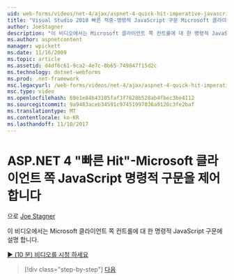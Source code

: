 ```yaml
---
uid: web-forms/videos/net-4/ajax/aspnet-4-quick-hit-imperative-javascript-syntax-for-microsoft-client-side-controls
title: "Visual Studio 2010 빠른 적중-명령적 JavaScript 구문 Microsoft 클라이언트 측에 대 한 제어 | Microsoft Docs"
author: JoeStagner
description: "이 비디오에서는 Microsoft 클라이언트 쪽 컨트롤에 대 한 명령적 JavaScript 구문에 설명 합니다."
ms.author: aspnetcontent
manager: wpickett
ms.date: 11/16/2009
ms.topic: article
ms.assetid: d4df6c61-9ca2-4e7c-8b65-749847f15d2c
ms.technology: dotnet-webforms
ms.prod: .net-framework
msc.legacyurl: /web-forms/videos/net-4/ajax/aspnet-4-quick-hit-imperative-javascript-syntax-for-microsoft-client-side-controls
msc.type: video
ms.openlocfilehash: 69e1e84b43105faf3f7628b528ab4fbec3be4112
ms.sourcegitcommit: 9a9483aceb34591c97451997036a9120c3fe2baf
ms.translationtype: MT
ms.contentlocale: ko-KR
ms.lasthandoff: 11/10/2017
---
```

<a name="aspnet-4-quick-hit---imperative-javascript-syntax-for-microsoft-client-side-controls"></a>ASP.NET 4 "빠른 Hit"-Microsoft 클라이언트 쪽 JavaScript 명령적 구문을 제어합니다
====================
으로 [Joe Stagner](https://github.com/JoeStagner)

이 비디오에서는 Microsoft 클라이언트 쪽 컨트롤에 대 한 명령적 JavaScript 구문에 설명 합니다. 

[&#9654; (10 분) 비디오를 시청 하세요](https://channel9.msdn.com/Blogs/ASP-NET-Site-Videos/aspnet-4-quick-hit-imperative-javascript-syntax-for-microsoft-client-side-controls)

>[!div class="step-by-step"]
[다음](aspnet-4-quick-hit-the-scriptloader.md)
